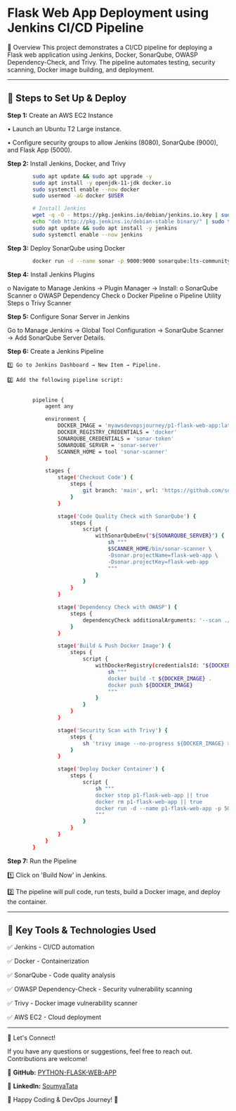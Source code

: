# **Flask Web App Deployment using Jenkins CI/CD Pipeline**
🚀 Overview
This project demonstrates a CI/CD pipeline for deploying a Flask web application using Jenkins, Docker, SonarQube, OWASP Dependency-Check, and Trivy. The pipeline automates testing, security scanning, Docker image building, and deployment.
________________________________________

## 📌 **Steps to Set Up & Deploy**

**Step 1:** Create an AWS EC2 Instance

•	Launch an Ubuntu T2 Large instance.

•	Configure security groups to allow Jenkins (8080), SonarQube (9000), and Flask App (5000).

**Step 2:**  Install Jenkins, Docker, and Trivy

```bash
        sudo apt update && sudo apt upgrade -y
        sudo apt install -y openjdk-11-jdk docker.io
        sudo systemctl enable --now docker
        sudo usermod -aG docker $USER                       

        # Install Jenkins
        wget -q -O - https://pkg.jenkins.io/debian/jenkins.io.key | sudo apt-key add -
        echo "deb http://pkg.jenkins.io/debian-stable binary/" | sudo tee /etc/apt/sources.list.d/jenkins.list
        sudo apt update && sudo apt install -y jenkins
        sudo systemctl enable --now jenkins
```

**Step 3:** Deploy SonarQube using Docker

```bash
        docker run -d --name sonar -p 9000:9000 sonarqube:lts-community
```
**Step 4:** Install Jenkins Plugins

o	Navigate to Manage Jenkins → Plugin Manager → Install: 
o	SonarQube Scanner
o	OWASP Dependency Check
o	Docker Pipeline
o	Pipeline Utility Steps
o	Trivy Scanner

**Step 5:** Configure Sonar Server in Jenkins

Go to Manage Jenkins → Global Tool Configuration → SonarQube Scanner → Add SonarQube Server Details.

**Step 6:** Create a Jenkins Pipeline

    1️⃣ Go to Jenkins Dashboard → New Item → Pipeline.

    2️⃣	Add the following pipeline script:

```bash

        pipeline {
            agent any

            environment {
                DOCKER_IMAGE = 'myawsdevopsjourney/p1-flask-web-app:latest'
                DOCKER_REGISTRY_CREDENTIALS = 'docker'
                SONARQUBE_CREDENTIALS = 'sonar-token'
                SONARQUBE_SERVER = 'sonar-server'
                SCANNER_HOME = tool 'sonar-scanner'
            }

            stages {
                stage('Checkout Code') {
                    steps {
                        git branch: 'main', url: 'https://github.com/soumyatata/p1-flask-aws-devops-pipeline.git'
                    }
                }

                stage('Code Quality Check with SonarQube') {
                    steps {
                        script {
                            withSonarQubeEnv("${SONARQUBE_SERVER}") {
                                sh """
                                $SCANNER_HOME/bin/sonar-scanner \
                                -Dsonar.projectName=flask-web-app \
                                -Dsonar.projectKey=flask-web-app
                                """
                            }
                        }
                    }
                }

                stage('Dependency Check with OWASP') {
                    steps {
                        dependencyCheck additionalArguments: '--scan ./', odcInstallation: 'DP-Check'
                    }
                }

                stage('Build & Push Docker Image') {
                    steps {
                        script {
                            withDockerRegistry(credentialsId: "${DOCKER_REGISTRY_CREDENTIALS}") {
                                sh """
                                docker build -t ${DOCKER_IMAGE} .
                                docker push ${DOCKER_IMAGE}
                                """
                            }
                        }
                    }
                }

                stage('Security Scan with Trivy') {
                    steps {
                        sh 'trivy image --no-progress ${DOCKER_IMAGE} > trivy_report.txt'
                    }
                }

                stage('Deploy Docker Container') {
                    steps {
                        script {
                            sh """
                            docker stop p1-flask-web-app || true
                            docker rm p1-flask-web-app || true
                            docker run -d --name p1-flask-web-app -p 5000:5000 ${DOCKER_IMAGE}
                            """
                        }
                    }
                }
            }
        }
```

**Step 7:** Run the Pipeline

1️⃣ Click on 'Build Now' in Jenkins.

2️⃣	The pipeline will pull code, run tests, build a Docker image, and deploy the container.
________________________________________

## 📌 **Key Tools & Technologies Used**

✅ Jenkins - CI/CD automation

✅ Docker - Containerization

✅ SonarQube - Code quality analysis

✅ OWASP Dependency-Check - Security vulnerability scanning

✅ Trivy - Docker image vulnerability scanner

✅ AWS EC2 - Cloud deployment
________________________________________
📢 Let's Connect!

If you have any questions or suggestions, feel free to reach out. Contributions are welcome!

🔗 **GitHub:** [PYTHON-FLASK-WEB-APP](https://github.com/soumyatata/p1-flask-aws-devops-pipeline)

🔗 **LinkedIn:** [SoumyaTata](https://www.linkedin.com/in/t-soumya/)

🚀 Happy Coding & DevOps Journey! 🚀

